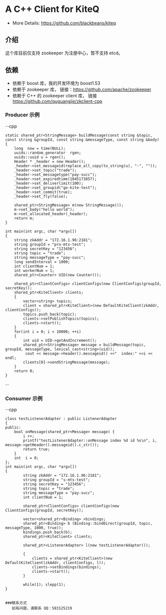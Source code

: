 A C++ Client for KiteQ
========================
* More Details: https://github.com/blackbeans/kiteq

## 介绍
  这个库目前仅支持 zookeeper 为注册中心，暂不支持 etcd。

## 依赖
  * 依赖于 boost 库，我的开发环境为 boost1.53 
  * 依赖于 zookeeper 库， 链接：https://github.com/apache/zookeeper
  * 依赖于 C++ 的 zookeeper client 库， 链接 https://github.com/quguangjie/zkclient-cpp
  
### Producer 示例

···cpp

    static shared_ptr<StringMessage> buildMessage(const string &topic, const string &groupId, const string &messageType, const string &body)
    {
        long  now = time(NULL);
        uuids::random_generator  rgen;
        uuids::uuid u = rgen();
        Header * _header = new Header();
        _header->set_messageid(replace_all_copy(to_string(u), "-", ""));
        _header->set_topic("trade");
        _header->set_messagetype("pay-succ");
        _header->set_expiredtime(1845173857);
        _header->set_deliverlimit(100);
        _header->set_groupid("go-kite-test");
        _header->set_commit(true);
        _header->set_fly(false);

        shared_ptr<StringMessage> m(new StringMessage());
        m->set_body("hello world");
        m->set_allocated_header(_header);
        return m;
    }

    int main(int argc, char *argv[])
    {
        string zkAddr = "172.16.1.96:2181";
        string groupId = "pro-mts-test";
        string secretKey = "123456";
        string topic = "trade";
        string messageType = "pay-succ";
        long sendInterval = 1000;
        int clientNum = 1;
        int workerNum = 1;
        shared_ptr<Counter> UID(new Counter());

        shared_ptr<ClientConfigs> clientConfigs(new ClientConfigs(groupId, secretKey));
        shared_ptr<KiteClient> clients;
        {
            vector<string> topics;
            client = shared_ptr<KiteClient>(new DefaultKiteClient(zkAddr, clientConfigs));
            topics.push_back(topic);
            clients->setPublishTopics(topics);
            clients->start();
        }
        for(int i = 0; i < 10000; ++i)
        {
            int uid = UID->getAndIncrement();
            shared_ptr<StringMessage> message = buildMessage(topic, groupId, messageType, lexical_cast<string>(uid));
             cout << message->header().messageid() <<"  index:" <<i <<  endl;
            clients[0]->sendStringMessage(message);
        }
        return 0;
    }

···


### Consumer 示例

···cpp

    class testListenerAdapter : public ListenerAdapter
    {
    public:
        bool onMessage(shared_ptr<Message> message) {
            i ++;
            printf("testListenerAdapter::onMessage index %d id %s\n", i, message->getHeader().messageid().c_str());
            return true;
        }
        int  i = 0;
    };
    int main(int argc, char *argv[])
    {
            string zkAddr = "172.16.1.96:2181";
            string groupId = "s-mts-test";
            string secretKey = "123456";
            string topic = "trade";
            string messageType = "pay-succ";
            int clientNum = 1;

            shared_ptr<ClientConfigs> clientConfigs(new ClientConfigs(groupId, secretKey));

            vector<shared_ptr<Binding> >bindings;
            shared_ptr<Binding> b (Binding::bindDirect(groupId, topic, messageType, 1000, true));
            bindings.push_back(b);
            shared_ptr<KiteClient> clients;

            shared_ptr<ListenerAdapter> l(new testListenerAdapter());

            {
                clients = shared_ptr<KiteClient>(new DefaultKiteClient(zkAddr, clientConfigs, l));
                clients->setBindings(bindings);
                clients->start();
            }

            while(1); slepp(1);
    }

```

###联系方式
   如有问题，请联系 QQ：583125219
   
